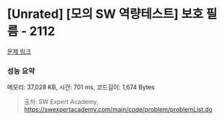 # [Unrated] [모의 SW 역량테스트] 보호 필름 - 2112 

[문제 링크](https://swexpertacademy.com/main/code/problem/problemDetail.do?contestProbId=AV5V1SYKAaUDFAWu) 

### 성능 요약

메모리: 37,028 KB, 시간: 701 ms, 코드길이: 1,674 Bytes



> 출처: SW Expert Academy, https://swexpertacademy.com/main/code/problem/problemList.do